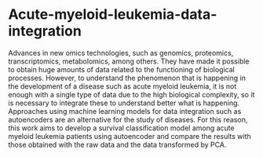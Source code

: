 # Acute-myeloid-leukemia-data-integration

Advances in new omics technologies, such as genomics, proteomics, transcriptomics, metabolomics, among others. They have made it possible to obtain huge amounts of data related to the functioning of biological processes. However, to understand the phenomenon that is happening in the development of a disease such as acute myeloid leukemia, it is not enough with a single type of data due to the high biological complexity, so it is necessary to integrate these to understand better what is happening. Approaches using machine learning models for data integration such as autoencoders are an alternative for the study of diseases. For this reason, this work aims to develop a survival classification model among acute myeloid leukemia patients using autoencoder and compare the results with those obtained with the raw data and the data transformed by PCA.
